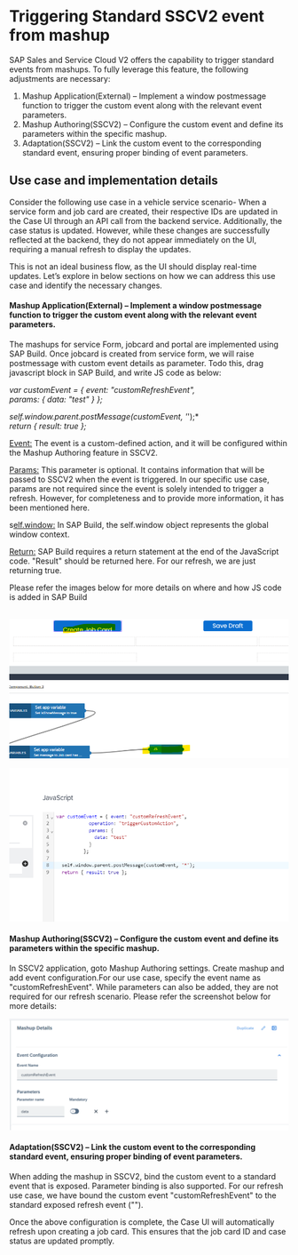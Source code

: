 # Triggering Standard SSCV2 event from mashup
SAP Sales and Service Cloud V2 offers the capability to trigger standard events from mashups. To fully leverage this feature, the following adjustments are necessary:
   1) Mashup Application(External) – Implement a window postmessage function to trigger the custom event along with the relevant event parameters.
   2) Mashup Authoring(SSCV2) – Configure the custom event and define its parameters within the specific mashup.
   3) Adaptation(SSCV2) – Link the custom event to the corresponding standard event, ensuring proper binding of event parameters.

   ## Use case and implementation details
  Consider the following use case in a vehicle service scenario- When a service form and job card are created, their respective IDs are updated in the Case UI through an API call from the backend service. Additionally, the case status is updated. However, while these changes are successfully reflected at the backend, they do not appear immediately on the UI, requiring a manual refresh to display the updates.

   This is not an ideal business flow, as the UI should display real-time updates. Let’s explore in below sections on how we can address this use case and identify the necessary changes. 

 #### Mashup Application(External) – Implement a window postmessage function to trigger the custom event along with the relevant event parameters.
   The mashups for service Form, jobcard and portal are implemented using SAP Build. Once jobcard is created from service form, we will raise postmessage with custom event details as parameter. Todo this, drag javascript block in SAP Build, and write JS code as below:
   
*var customEvent = {	event: "customRefreshEvent",*<br>
						*params: {*
							*data: "test"*
						*}*
					*};*
 
*self.window.parent.postMessage(customEvent, '*');*<br>
 *return { result: true };*    

<u>Event:</u>
The event is a custom-defined action, and it will be configured within the Mashup Authoring feature in SSCV2.

<u>Params:</u>
This parameter is optional. It contains information that will be passed to SSCV2 when the event is triggered. In our specific use case, params are not required since the event is solely intended to trigger a refresh. However, for completeness and to provide more information, it has been mentioned here.

s<u>elf.window:</u>
In SAP Build, the self.window object represents the global window context.

<u>Return:</u>
SAP Build requires a return statement at the end of the JavaScript code. "Result" should be returned here. For our refresh, we are just returning true.

Please refer the images below for more details on where and how JS code is added in SAP Build<br><br>


![Case ExtensionField ](../Images/BuildAppsOne.png "Case fields")

![Case ExtensionField ](../Images/BuildAppsJS.png "Case fields")

#### Mashup Authoring(SSCV2) – Configure the custom event and define its parameters within the specific mashup.
In SSCV2 application, goto Mashup Authoring settings. Create mashup and add event configuration.For our use case, specify the event name as "customRefreshEvent". While parameters can also be added, they are not required for our refresh scenario.
Please refer the screenshot below for more details:

![Case ExtensionField ](../Images/MA.png "Case fields")

#### Adaptation(SSCV2) – Link the custom event to the corresponding standard event, ensuring proper binding of event parameters.
When adding the mashup in SSCV2, bind the custom event to a standard event that is exposed. Parameter binding is also supported.
For our refresh use case, we have bound the custom event "customRefreshEvent" to the standard exposed refresh event ("").


Once the above configuration is complete, the Case UI will automatically refresh upon creating a job card. This ensures that the job card ID and case status are updated promptly.


